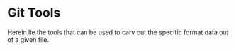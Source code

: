 Git Tools
=========

Herein lie the tools that can be used to carv out the specific format data out of a given file.